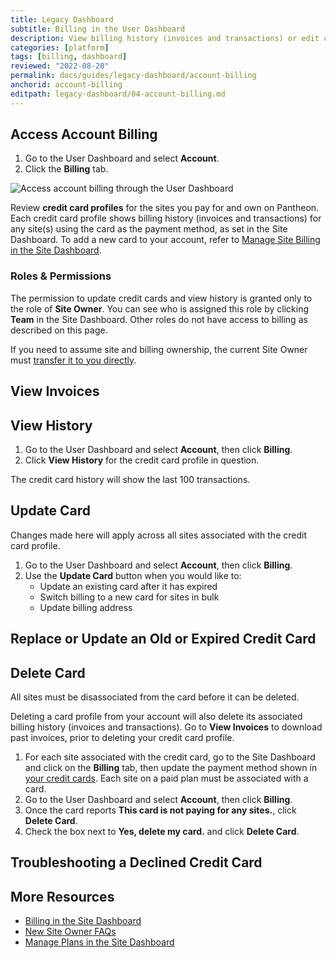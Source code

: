 ```yaml
---
title: Legacy Dashboard
subtitle: Billing in the User Dashboard
description: View billing history (invoices and transactions) or edit credit card profiles to manage billing for sites in bulk within the Billing tab of the Account tool in the User Dashboard.
categories: [platform]
tags: [billing, dashboard]
reviewed: "2022-08-20"
permalink: docs/guides/legacy-dashboard/account-billing
anchorid: account-billing
editpath: legacy-dashboard/04-account-billing.md
---
```


## Access Account Billing

1. Go to the User Dashboard and select **<span class="glyphicons glyphicons-cogwheel"></span> Account**.
1. Click the **Billing** tab.

![Access account billing through the User Dashboard](../../../images/dashboard/dashboard-account-billing.gif)

Review **credit card profiles** for the sites you pay for and own on Pantheon. Each credit card profile shows billing history (invoices and transactions) for any site(s) using the card as the payment method, as set in the Site Dashboard. To add a new card to your account, refer to [Manage Site Billing in the Site Dashboard](/guides/legacy-dashboard/site-billing).

### Roles & Permissions

The permission to update credit cards and view history is granted only to the role of **Site Owner**. You can see who is assigned this role by clicking **<span class="glyphicons glyphicons-group"></span> Team** in the Site Dashboard. Other roles do not have access to billing as described on this page.

<Alert title="Note" type="info">

If you need to assume site and billing ownership, the current Site Owner must [transfer it to you directly](/guides/legacy-dashboard/site-billing#transfer-ownership-and-billing-for-this-site).

</Alert>

## View Invoices

<Partial file="view-invoices.md" />

## View History

1. Go to the User Dashboard and select **<span class="glyphicons glyphicons-cogwheel"></span> Account**, then click **Billing**.
1. Click **View History** for the credit card profile in question.

The credit card history will show the last 100 transactions.

## Update Card

Changes made here will apply across all sites associated with the credit card profile.

1. Go to the User Dashboard and select **<span class="glyphicons glyphicons-cogwheel"></span> Account**, then click **Billing**.
1. Use the **Update Card** button when you would like to:
   * Update an existing card after it has expired
   * Switch billing to a new card for sites in bulk
   * Update billing address

## Replace or Update an Old or Expired Credit Card

<Partial file="replace-credit-card.md" />

## Delete Card

All sites must be disassociated from the card before it can be deleted.

<Alert title="Warning" type="danger">

Deleting a card profile from your account will also delete its associated billing history (invoices and transactions). Go to **View Invoices** to download past invoices, prior to deleting your credit card profile.

</Alert>

1. For each site associated with the credit card, go to the Site Dashboard and click on the **Billing** tab, then update the payment method shown in [your credit cards](/guides/legacy-dashboard/site-billing#your-credit-cards). Each site on a paid plan must be associated with a card.
1. Go to the User Dashboard and select **<span class="glyphicons glyphicons-cogwheel"></span> Account**, then click **Billing**.
1. Once the card reports **This card is not paying for any sites.**, click **Delete Card**.
1. Check the box next to **Yes, delete my card.** and click **Delete Card**.

## Troubleshooting a Declined Credit Card

<Partial file="billing-declined-card-codes.md" />

## More Resources

- [Billing in the Site Dashboard](/guides/legacy-dashboard/site-billing)
- [New Site Owner FAQs](/site-owner-faq)
- [Manage Plans in the Site Dashboard](/guides/legacy-dashboard/site-plan)
